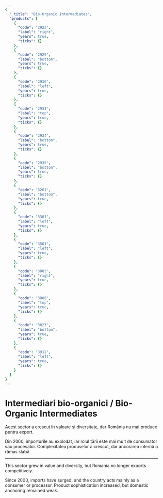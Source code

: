 ```yaml
---
{
  "_title": "Bio-Organic Intermediates",
  "products": [
    {
      "code": "2922",
      "label": "right",
      "years": true,
      "ticks": {}
    },
    {
      "code": "2929",
      "label": "bottom",
      "years": true,
      "ticks": {}
    },
    {
      "code": "2930",
      "label": "left",
      "years": true,
      "ticks": {}
    },
    {
      "code": "2931",
      "label": "top",
      "years": true,
      "ticks": {}
    },
    {
      "code": "2934",
      "label": "bottom",
      "years": true,
      "ticks": {}
    },
    {
      "code": "2935",
      "label": "bottom",
      "years": true,
      "ticks": {}
    },
    {
      "code": "3201",
      "label": "bottom",
      "years": true,
      "ticks": {}
    },
    {
      "code": "3301",
      "label": "left",
      "years": true,
      "ticks": {}
    },
    {
      "code": "3501",
      "label": "left",
      "years": true,
      "ticks": {}
    },
    {
      "code": "3803",
      "label": "right",
      "years": true,
      "ticks": {}
    },
    {
      "code": "3806",
      "label": "top",
      "years": true,
      "ticks": {}
    },
    {
      "code": "3823",
      "label": "bottom",
      "years": true,
      "ticks": {}
    },
    {
      "code": "3912",
      "label": "left",
      "years": true,
      "ticks": {}
    }
  ]
}
---
```


# Intermediari bio-organici / Bio-Organic Intermediates

Acest sector a crescut în valoare și diversitate, dar România nu mai produce pentru export. 

Din 2000, importurile au explodat, iar rolul țării este mai mult de consumator sau procesator. Complexitatea produselor a crescut, dar ancorarea internă a rămas slabă.  

<hr>

This sector grew in value and diversity, but Romania no longer exports competitively.  

Since 2000, imports have surged, and the country acts mainly as a consumer or processor. Product sophistication increased, but domestic anchoring remained weak.
